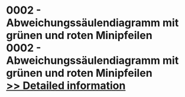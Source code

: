 # 0002 - Abweichungssäulendiagramm mit grünen und roten Minipfeilen<br />0002 - Abweichungssäulendiagramm mit grünen und roten Minipfeilen<br />[>> Detailed information](https://secure.shareit.com/shareit/product.html?productid=300639607&affiliateid=200057808)